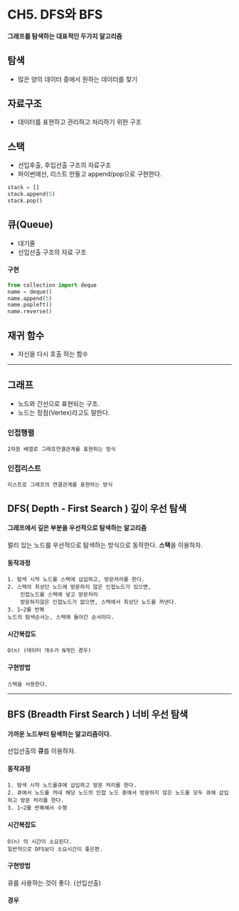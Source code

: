 # CH5. DFS와 BFS
#### 그래프를 탐색하는 대표적인 두가지 알고리즘

## 탐색 
* 많은 양의 데이터 중에서 원하는 데이터를 찾기
## 자료구조
* 데이터를 표현하고 관리하고 처리하기 위한 구조

## 스택
* 선입후출, 후입선출 구조의 자료구조
* 파이썬에선, 리스트 만들고 append/pop으로 구현한다.
```python
stack = []
stack.append(5)
stack.pop()
```

## 큐(Queue)
* 대기줄
* 선입선출 구조의 자료 구조
#### 구현
```python
from collection import deque
name = deque()
name.append(5)
name.popleft()
name.reverse()
```

## 재귀 함수
* 자신을 다시 호출 하는 함수

      
***    

## 그래프
* 노드와 간선으로 표현되는 구조.
* 노드는 정점(Vertex)라고도 말한다.

### 인접행렬 
    2차원 배열로 그래프연결관계를 표현하는 방식

### 인접리스트
    리스트로 그래프의 연결관계를 표현하는 방식
       

## DFS( Depth - First Search ) 깊이 우선 탐색
#### 그래프에서 깊은 부분을 우선적으로 탐색하는 알고리즘
멀리 있는 노드를 우선적으로 탐색하는 방식으로 동작한다.
**스택**을 이용하자.

#### 동작과정
    1. 탐색 시작 노드를 스택에 삽입하고, 방문처리를 한다.
    2. 스택의 최상단 노드에 방문하지 않은 인접노드가 있으면,
        인접노드를 스택에 넣고 방문처리
        방문하지않은 인접노드가 없으면, 스택에서 최상단 노드를 꺼낸다.
    3. 1~2를 반복
    노드의 탐색순서는, 스택에 들어간 순서이다.

#### 시간복잡도
    O(n) (데이터 개수가 N개인 경우)
    
#### 구현방법
    스택을 사용한다.

***

## BFS  (Breadth First Search ) 너비 우선 탐색
#### 가까운 노드부터 탐색하는 알고리즘이다.
선입선출의 **큐**를 이용하자.

#### 동작과정
    1. 탐색 시작 노드를큐에 삽입하고 방문 처리를 한다.
    2. 큐에서 노드를 꺼내 해당 노드의 인접 노드 중에서 방문하지 않은 노드를 모두 큐에 삽입하고 방문 처리를 한다.
    3. 1~2를 반복해서 수행

#### 시간복잡도
    O(n) 의 시간이 소요된다.
    일반적으로 DFS보다 소요시간이 좋은편.

#### 구현방법
 큐를 사용하는 것이 좋다. (선입선출)
 
#### 경우